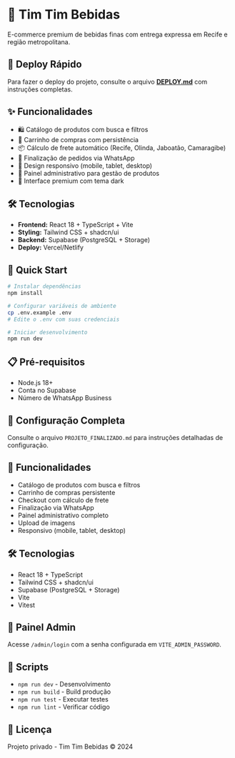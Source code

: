 # 🍷 Tim Tim Bebidas

E-commerce premium de bebidas finas com entrega expressa em Recife e região metropolitana.

## 🚀 Deploy Rápido

Para fazer o deploy do projeto, consulte o arquivo **[DEPLOY.md](./DEPLOY.md)** com instruções completas.

## ✨ Funcionalidades

- 🛍️ Catálogo de produtos com busca e filtros
- 🛒 Carrinho de compras com persistência
- 📦 Cálculo de frete automático (Recife, Olinda, Jaboatão, Camaragibe)
- 💬 Finalização de pedidos via WhatsApp
- 📱 Design responsivo (mobile, tablet, desktop)
- 🔐 Painel administrativo para gestão de produtos
- 🎨 Interface premium com tema dark

## 🛠️ Tecnologias

- **Frontend:** React 18 + TypeScript + Vite
- **Styling:** Tailwind CSS + shadcn/ui
- **Backend:** Supabase (PostgreSQL + Storage)
- **Deploy:** Vercel/Netlify

## 🚀 Quick Start

```bash
# Instalar dependências
npm install

# Configurar variáveis de ambiente
cp .env.example .env
# Edite o .env com suas credenciais

# Iniciar desenvolvimento
npm run dev
```

## 📋 Pré-requisitos

- Node.js 18+
- Conta no Supabase
- Número de WhatsApp Business

## 🔧 Configuração Completa

Consulte o arquivo `PROJETO_FINALIZADO.md` para instruções detalhadas de configuração.

## 🎯 Funcionalidades

- Catálogo de produtos com busca e filtros
- Carrinho de compras persistente
- Checkout com cálculo de frete
- Finalização via WhatsApp
- Painel administrativo completo
- Upload de imagens
- Responsivo (mobile, tablet, desktop)

## 🛠️ Tecnologias

- React 18 + TypeScript
- Tailwind CSS + shadcn/ui
- Supabase (PostgreSQL + Storage)
- Vite
- Vitest

## 📱 Painel Admin

Acesse `/admin/login` com a senha configurada em `VITE_ADMIN_PASSWORD`.

## 📝 Scripts

- `npm run dev` - Desenvolvimento
- `npm run build` - Build produção
- `npm run test` - Executar testes
- `npm run lint` - Verificar código

## 📄 Licença

Projeto privado - Tim Tim Bebidas © 2024

